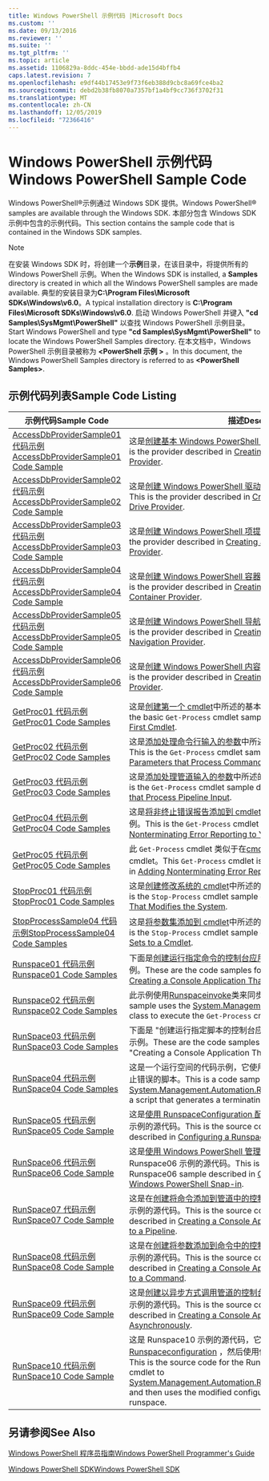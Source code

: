 ```yaml
---
title: Windows PowerShell 示例代码 |Microsoft Docs
ms.custom: ''
ms.date: 09/13/2016
ms.reviewer: ''
ms.suite: ''
ms.tgt_pltfrm: ''
ms.topic: article
ms.assetid: 1106829a-8ddc-454e-bbdd-ade15d4bffb4
caps.latest.revision: 7
ms.openlocfilehash: e9df44b17453e9f73f6eb388d9cbc8a69fce4ba2
ms.sourcegitcommit: debd2b38fb8070a7357bf1a4bf9cc736f3702f31
ms.translationtype: MT
ms.contentlocale: zh-CN
ms.lasthandoff: 12/05/2019
ms.locfileid: "72366416"
---
```

# <a name="windows-powershell-sample-code"></a><span data-ttu-id="a93cd-102">Windows PowerShell 示例代码</span><span class="sxs-lookup"><span data-stu-id="a93cd-102">Windows PowerShell Sample Code</span></span>

<span data-ttu-id="a93cd-103">Windows PowerShell®示例通过 Windows SDK 提供。</span><span class="sxs-lookup"><span data-stu-id="a93cd-103">Windows PowerShell® samples are available through the Windows SDK.</span></span> <span data-ttu-id="a93cd-104">本部分包含 Windows SDK 示例中包含的示例代码。</span><span class="sxs-lookup"><span data-stu-id="a93cd-104">This section contains the sample code that is contained in the Windows SDK samples.</span></span>

> [!NOTE]
> <span data-ttu-id="a93cd-105">在安装 Windows SDK 时，将创建一个**示例**目录，在该目录中，将提供所有的 Windows PowerShell 示例。</span><span class="sxs-lookup"><span data-stu-id="a93cd-105">When the Windows SDK is installed, a **Samples** directory is created in which all the Windows PowerShell samples are made available.</span></span> <span data-ttu-id="a93cd-106">典型的安装目录为**C:\Program Files\Microsoft SDKs\Windows\v6.0**。</span><span class="sxs-lookup"><span data-stu-id="a93cd-106">A typical installation directory is **C:\Program Files\Microsoft SDKs\Windows\v6.0**.</span></span>
> <span data-ttu-id="a93cd-107">启动 Windows PowerShell 并键入 **"cd Samples\SysMgmt\PowerShell"** 以查找 Windows PowerShell 示例目录。</span><span class="sxs-lookup"><span data-stu-id="a93cd-107">Start Windows PowerShell and type **"cd Samples\SysMgmt\PowerShell"** to locate the Windows PowerShell Samples directory.</span></span> <span data-ttu-id="a93cd-108">在本文档中，Windows PowerShell 示例目录被称为 **\<PowerShell 示例 >** 。</span><span class="sxs-lookup"><span data-stu-id="a93cd-108">In this document, the Windows PowerShell Samples directory is referred to as **\<PowerShell Samples>**.</span></span>

## <a name="sample-code-listing"></a><span data-ttu-id="a93cd-109">示例代码列表</span><span class="sxs-lookup"><span data-stu-id="a93cd-109">Sample Code Listing</span></span>

|<span data-ttu-id="a93cd-110">示例代码</span><span class="sxs-lookup"><span data-stu-id="a93cd-110">Sample Code</span></span>|<span data-ttu-id="a93cd-111">描述</span><span class="sxs-lookup"><span data-stu-id="a93cd-111">Description</span></span>|
|-----------------|-----------------|
|[<span data-ttu-id="a93cd-112">AccessDbProviderSample01 代码示例</span><span class="sxs-lookup"><span data-stu-id="a93cd-112">AccessDbProviderSample01 Code Sample</span></span>](./accessdbprovidersample01-code-sample.md)|<span data-ttu-id="a93cd-113">这是[创建基本 Windows PowerShell 提供程序](./creating-a-basic-windows-powershell-provider.md)中所述的提供程序。</span><span class="sxs-lookup"><span data-stu-id="a93cd-113">This is the provider described in [Creating a Basic Windows PowerShell Provider](./creating-a-basic-windows-powershell-provider.md).</span></span>|
|[<span data-ttu-id="a93cd-114">AccessDbProviderSample02 代码示例</span><span class="sxs-lookup"><span data-stu-id="a93cd-114">AccessDbProviderSample02 Code Sample</span></span>](./accessdbprovidersample02-code-sample.md)|<span data-ttu-id="a93cd-115">这是[创建 Windows PowerShell 驱动器提供程序](./creating-a-windows-powershell-drive-provider.md)中所述的提供程序。</span><span class="sxs-lookup"><span data-stu-id="a93cd-115">This is the provider described in [Creating a Windows PowerShell Drive Provider](./creating-a-windows-powershell-drive-provider.md).</span></span>|
|[<span data-ttu-id="a93cd-116">AccessDbProviderSample03 代码示例</span><span class="sxs-lookup"><span data-stu-id="a93cd-116">AccessDbProviderSample03 Code Sample</span></span>](./accessdbprovidersample03-code-sample.md)|<span data-ttu-id="a93cd-117">这是[创建 Windows PowerShell 项提供程序](./creating-a-windows-powershell-item-provider.md)中所述的提供程序。</span><span class="sxs-lookup"><span data-stu-id="a93cd-117">This is the provider described in [Creating a Windows PowerShell Item Provider](./creating-a-windows-powershell-item-provider.md).</span></span>|
|[<span data-ttu-id="a93cd-118">AccessDbProviderSample04 代码示例</span><span class="sxs-lookup"><span data-stu-id="a93cd-118">AccessDbProviderSample04 Code Sample</span></span>](./accessdbprovidersample04-code-sample.md)|<span data-ttu-id="a93cd-119">这是[创建 Windows PowerShell 容器提供程序](./creating-a-windows-powershell-container-provider.md)中所述的提供程序。</span><span class="sxs-lookup"><span data-stu-id="a93cd-119">This is the provider described in [Creating a Windows PowerShell Container Provider](./creating-a-windows-powershell-container-provider.md).</span></span>|
|[<span data-ttu-id="a93cd-120">AccessDbProviderSample05 代码示例</span><span class="sxs-lookup"><span data-stu-id="a93cd-120">AccessDbProviderSample05 Code Sample</span></span>](./accessdbprovidersample05-code-sample.md)|<span data-ttu-id="a93cd-121">这是[创建 Windows PowerShell 导航提供程序](./creating-a-windows-powershell-navigation-provider.md)中所述的提供程序。</span><span class="sxs-lookup"><span data-stu-id="a93cd-121">This is the provider described in [Creating a Windows PowerShell Navigation Provider](./creating-a-windows-powershell-navigation-provider.md).</span></span>|
|[<span data-ttu-id="a93cd-122">AccessDbProviderSample06 代码示例</span><span class="sxs-lookup"><span data-stu-id="a93cd-122">AccessDbProviderSample06 Code Sample</span></span>](./accessdbprovidersample06-code-sample.md)|<span data-ttu-id="a93cd-123">这是[创建 Windows PowerShell 内容提供程序](./creating-a-windows-powershell-content-provider.md)中所述的提供程序。</span><span class="sxs-lookup"><span data-stu-id="a93cd-123">This is the provider described in [Creating a Windows PowerShell Content Provider](./creating-a-windows-powershell-content-provider.md).</span></span>|
|[<span data-ttu-id="a93cd-124">GetProc01 代码示例</span><span class="sxs-lookup"><span data-stu-id="a93cd-124">GetProc01 Code Samples</span></span>](./getproc01-code-samples.md)|<span data-ttu-id="a93cd-125">这是[创建第一个 cmdlet](../cmdlet/creating-a-cmdlet-without-parameters.md)中所述的基本 `Get-Process` cmdlet 示例。</span><span class="sxs-lookup"><span data-stu-id="a93cd-125">This is the basic `Get-Process` cmdlet sample described in [Creating Your First Cmdlet](../cmdlet/creating-a-cmdlet-without-parameters.md).</span></span>|
|[<span data-ttu-id="a93cd-126">GetProc02 代码示例</span><span class="sxs-lookup"><span data-stu-id="a93cd-126">GetProc02 Code Samples</span></span>](./getproc02-code-samples.md)|<span data-ttu-id="a93cd-127">这是[添加处理命令行输入的参数](../cmdlet/adding-parameters-that-process-command-line-input.md)中所述的 `Get-Process` cmdlet 示例。</span><span class="sxs-lookup"><span data-stu-id="a93cd-127">This is the `Get-Process` cmdlet sample described in [Adding Parameters that Process Command-Line Input](../cmdlet/adding-parameters-that-process-command-line-input.md).</span></span>|
|[<span data-ttu-id="a93cd-128">GetProc03 代码示例</span><span class="sxs-lookup"><span data-stu-id="a93cd-128">GetProc03 Code Samples</span></span>](./getproc03-code-samples.md)|<span data-ttu-id="a93cd-129">这是[添加处理管道输入的参数](../cmdlet/adding-parameters-that-process-pipeline-input.md)中所述的 `Get-Process` cmdlet 示例。</span><span class="sxs-lookup"><span data-stu-id="a93cd-129">This is the `Get-Process` cmdlet sample described in [Adding Parameters that Process Pipeline Input](../cmdlet/adding-parameters-that-process-pipeline-input.md).</span></span>|
|[<span data-ttu-id="a93cd-130">GetProc04 代码示例</span><span class="sxs-lookup"><span data-stu-id="a93cd-130">GetProc04 Code Samples</span></span>](./getproc04-code-samples.md)|<span data-ttu-id="a93cd-131">这是[将非终止错误报告添加到 cmdlet](../cmdlet/adding-non-terminating-error-reporting-to-your-cmdlet.md)中所述的 `Get-Process` cmdlet 示例。</span><span class="sxs-lookup"><span data-stu-id="a93cd-131">This is the `Get-Process` cmdlet sample described in [Adding Nonterminating Error Reporting to Your Cmdlet](../cmdlet/adding-non-terminating-error-reporting-to-your-cmdlet.md).</span></span>|
|[<span data-ttu-id="a93cd-132">GetProc05 代码示例</span><span class="sxs-lookup"><span data-stu-id="a93cd-132">GetProc05 Code Samples</span></span>](./getproc05-code-samples.md)|<span data-ttu-id="a93cd-133">此 `Get-Process` cmdlet 类似于在[cmdlet 中添加非终止错误报告](../cmdlet/adding-non-terminating-error-reporting-to-your-cmdlet.md)中所述的 cmdlet。</span><span class="sxs-lookup"><span data-stu-id="a93cd-133">This `Get-Process` cmdlet is similar to the cmdlet described in [Adding Nonterminating Error Reporting to Your Cmdlet](../cmdlet/adding-non-terminating-error-reporting-to-your-cmdlet.md).</span></span>|
|[<span data-ttu-id="a93cd-134">StopProc01 代码示例</span><span class="sxs-lookup"><span data-stu-id="a93cd-134">StopProc01 Code Samples</span></span>](./stopproc01-code-samples.md)|<span data-ttu-id="a93cd-135">这是[创建修改系统的 cmdlet](../cmdlet/creating-a-cmdlet-that-modifies-the-system.md)中所述的 `Stop-Process` cmdlet 示例。</span><span class="sxs-lookup"><span data-stu-id="a93cd-135">This is the `Stop-Process` cmdlet sample described in [Creating a Cmdlet That Modifies the System](../cmdlet/creating-a-cmdlet-that-modifies-the-system.md).</span></span>|
|[<span data-ttu-id="a93cd-136">StopProcessSample04 代码示例</span><span class="sxs-lookup"><span data-stu-id="a93cd-136">StopProcessSample04 Code Samples</span></span>](./stopprocesssample04-code-samples.md)|<span data-ttu-id="a93cd-137">这是[将参数集添加到 cmdlet](../cmdlet/adding-parameter-sets-to-a-cmdlet.md)中所述的 `Stop-Process` cmdlet 示例。</span><span class="sxs-lookup"><span data-stu-id="a93cd-137">This is the `Stop-Process` cmdlet sample described in [Adding Parameter Sets to a Cmdlet](../cmdlet/adding-parameter-sets-to-a-cmdlet.md).</span></span>|
|[<span data-ttu-id="a93cd-138">Runspace01 代码示例</span><span class="sxs-lookup"><span data-stu-id="a93cd-138">Runspace01 Code Samples</span></span>](./runspace01-code-samples.md)|<span data-ttu-id="a93cd-139">下面是[创建运行指定命令的控制台应用程序](/dotnet/csharp/programming-guide/inside-a-program/hello-world-your-first-program)中所述的运行空间的代码示例。</span><span class="sxs-lookup"><span data-stu-id="a93cd-139">These are the code samples for the runspace described in [Creating a Console Application That Runs a Specified Command](/dotnet/csharp/programming-guide/inside-a-program/hello-world-your-first-program).</span></span>|
|[<span data-ttu-id="a93cd-140">Runspace02 代码示例</span><span class="sxs-lookup"><span data-stu-id="a93cd-140">Runspace02 Code Samples</span></span>](./runspace02-code-samples.md)|<span data-ttu-id="a93cd-141">此示例使用[Runspaceinvoke](/dotnet/api/System.Management.Automation.RunspaceInvoke)类来同步执行 `Get-Process` cmdlet。</span><span class="sxs-lookup"><span data-stu-id="a93cd-141">This sample uses the [System.Management.Automation.Runspaceinvoke](/dotnet/api/System.Management.Automation.RunspaceInvoke) class to execute the `Get-Process` cmdlet synchronously.</span></span>|
|[<span data-ttu-id="a93cd-142">RunSpace03 代码示例</span><span class="sxs-lookup"><span data-stu-id="a93cd-142">RunSpace03 Code Samples</span></span>](./runspace03-code-samples.md)|<span data-ttu-id="a93cd-143">下面是 "创建运行指定脚本的控制台应用程序" 中所述的运行空间的代码示例。</span><span class="sxs-lookup"><span data-stu-id="a93cd-143">These are the code samples for the runspace described in "Creating a Console Application That Runs a Specified Script".</span></span>|
|[<span data-ttu-id="a93cd-144">RunSpace04 代码示例</span><span class="sxs-lookup"><span data-stu-id="a93cd-144">RunSpace04 Code Samples</span></span>](./runspace04-code-samples.md)|<span data-ttu-id="a93cd-145">这是一个运行空间的代码示例，它使用[Runspaceinvoke](/dotnet/api/System.Management.Automation.RunspaceInvoke)类来执行生成终止错误的脚本。</span><span class="sxs-lookup"><span data-stu-id="a93cd-145">This is a code sample for a runspace that uses the [System.Management.Automation.Runspaceinvoke](/dotnet/api/System.Management.Automation.RunspaceInvoke) class to execute a script that generates a terminating error.</span></span>|
|[<span data-ttu-id="a93cd-146">RunSpace05 代码示例</span><span class="sxs-lookup"><span data-stu-id="a93cd-146">RunSpace05 Code Sample</span></span>](./runspace05-code-sample.md)|<span data-ttu-id="a93cd-147">这是[使用 RunspaceConfiguration 配置运行空间](https://msdn.microsoft.com/en-us/42681d19-2d05-4975-befd-afb1990e79b2)中所述的 Runspace05 示例的源代码。</span><span class="sxs-lookup"><span data-stu-id="a93cd-147">This is the source code for the Runspace05 sample described in [Configuring a Runspace Using RunspaceConfiguration](https://msdn.microsoft.com/en-us/42681d19-2d05-4975-befd-afb1990e79b2).</span></span>|
|[<span data-ttu-id="a93cd-148">RunSpace06 代码示例</span><span class="sxs-lookup"><span data-stu-id="a93cd-148">RunSpace06 Code Sample</span></span>](./runspace06-code-sample.md)|<span data-ttu-id="a93cd-149">这是[使用 Windows PowerShell 管理单元配置运行空间](https://msdn.microsoft.com/en-us/a7289ee8-9732-49ee-91c7-d533e9538b83)中所述的 Runspace06 示例的源代码。</span><span class="sxs-lookup"><span data-stu-id="a93cd-149">This is the source code for the Runspace06 sample described in [Configuring a Runspace Using a Windows PowerShell Snap-in](https://msdn.microsoft.com/en-us/a7289ee8-9732-49ee-91c7-d533e9538b83).</span></span>|
|[<span data-ttu-id="a93cd-150">RunSpace07 代码示例</span><span class="sxs-lookup"><span data-stu-id="a93cd-150">RunSpace07 Code Sample</span></span>](./runspace07-code-sample.md)|<span data-ttu-id="a93cd-151">这是在[创建将命令添加到管道中的控制台应用程序](https://msdn.microsoft.com/en-us/01eb7808-e97b-4905-80be-9e2fa38c262e)中所述的 Runspace07 示例的源代码。</span><span class="sxs-lookup"><span data-stu-id="a93cd-151">This is the source code for the Runspace07 sample described in [Creating a Console Application That Adds Commands to a Pipeline](https://msdn.microsoft.com/en-us/01eb7808-e97b-4905-80be-9e2fa38c262e).</span></span>|
|[<span data-ttu-id="a93cd-152">RunSpace08 代码示例</span><span class="sxs-lookup"><span data-stu-id="a93cd-152">RunSpace08 Code Sample</span></span>](./runspace08-code-sample.md)|<span data-ttu-id="a93cd-153">这是在[创建将参数添加到命令中的控制台应用程序](https://msdn.microsoft.com/en-us/848b2b46-60f1-4a86-b448-cfc7c0cccfba)中所述的 Runspace08 示例的源代码。</span><span class="sxs-lookup"><span data-stu-id="a93cd-153">This is the source code for the Runspace08 sample described in [Creating a Console Application That Adds Parameters to a Command](https://msdn.microsoft.com/en-us/848b2b46-60f1-4a86-b448-cfc7c0cccfba).</span></span>|
|[<span data-ttu-id="a93cd-154">RunSpace09 代码示例</span><span class="sxs-lookup"><span data-stu-id="a93cd-154">RunSpace09 Code Sample</span></span>](./runspace09-code-sample.md)|<span data-ttu-id="a93cd-155">这是[创建以异步方式调用管道的控制台应用程序](https://msdn.microsoft.com/en-us/198c1c94-2a06-457e-93ce-c0d910618e47)中所述的 Runspace09 示例的源代码。</span><span class="sxs-lookup"><span data-stu-id="a93cd-155">This is the source code for the Runspace09 sample described in [Creating a Console Application That Invokes a Pipeline Asynchronously](https://msdn.microsoft.com/en-us/198c1c94-2a06-457e-93ce-c0d910618e47).</span></span>|
|[<span data-ttu-id="a93cd-156">RunSpace10 代码示例</span><span class="sxs-lookup"><span data-stu-id="a93cd-156">RunSpace10 Code Sample</span></span>](./runspace10-code-sample.md)|<span data-ttu-id="a93cd-157">这是 Runspace10 示例的源代码，它将 cmdlet 添加到[Runspaceconfiguration](/dotnet/api/System.Management.Automation.Runspaces.RunspaceConfiguration) ，然后使用修改后的配置信息来创建运行空间。</span><span class="sxs-lookup"><span data-stu-id="a93cd-157">This is the source code for the Runspace10 sample, which adds a cmdlet to [System.Management.Automation.Runspaces.Runspaceconfiguration](/dotnet/api/System.Management.Automation.Runspaces.RunspaceConfiguration) and then uses the modified configuration information to create the runspace.</span></span>|

## <a name="see-also"></a><span data-ttu-id="a93cd-158">另请参阅</span><span class="sxs-lookup"><span data-stu-id="a93cd-158">See Also</span></span>

[<span data-ttu-id="a93cd-159">Windows PowerShell 程序员指南</span><span class="sxs-lookup"><span data-stu-id="a93cd-159">Windows PowerShell Programmer's Guide</span></span>](./windows-powershell-programmer-s-guide.md)

[<span data-ttu-id="a93cd-160">Windows PowerShell SDK</span><span class="sxs-lookup"><span data-stu-id="a93cd-160">Windows PowerShell SDK</span></span>](../windows-powershell-reference.md)